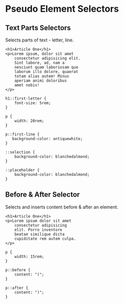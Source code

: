 # Pseudo Element Selectors

## Text Parts Selectors

Selects parts of text - letter, line.

```
<h1>Article One</h1>
<p>Lorem ipsum, dolor sit amet
    consectetur adipisicing elit.
    Sint labore, ad, nam a
    nesciunt quam laboriosam quo
    laborum illo dolore, quaerat
    totam alias autem! Minus
    aperiam animi doloribus
    amet nobis!
</p>
```

```
h1::first-letter {
    font-size: 5rem;
}

p {
    width: 20rem;
}

p::first-line {
   background-color: antiquewhite; 
}

::selection {
    background-color: blanchedalmond;
}

::placeholder {
    background-color: blanchedalmond;
}
```

## Before & After Selector

Selects and inserts content before & after an element.

```
<h1>Article One</h1>
<p>Lorem ipsum dolor sit amet
    consectetur adipisicing
    elit. Porro inventore
    beatae similique dicta
    cupiditate rem autem culpa.
</p>
```

```
p {
    width: 15rem;
}

p::before {
    content: "(";
}

p::after {
    content: ")";
}
```

